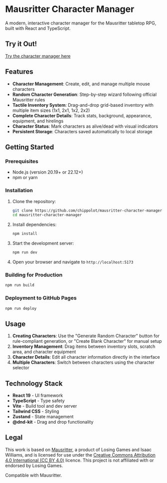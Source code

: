 # Mausritter Character Manager

A modern, interactive character manager for the Mausritter tabletop RPG, built with React and TypeScript.

## Try it Out!
[Try the character manager here](https://chippolot.github.io/mausritter-character-manager/)

## Features

- **Character Management**: Create, edit, and manage multiple mouse characters
- **Random Character Generation**: Step-by-step wizard following official Mausritter rules
- **Tactile Inventory System**: Drag-and-drop grid-based inventory with multiple item sizes (1x1, 2x1, 1x2, 2x2)
- **Complete Character Details**: Track stats, background, appearance, equipment, and hirelings
- **Character Status**: Mark characters as alive/dead with visual indicators
- **Persistent Storage**: Characters saved automatically to local storage

## Getting Started

### Prerequisites

- Node.js (version 20.19+ or 22.12+)
- npm or yarn

### Installation

1. Clone the repository:
   ```bash
   git clone https://github.com/chippolot/mausritter-character-manager.git
   cd mausritter-character-manager
   ```

2. Install dependencies:
   ```bash
   npm install
   ```

3. Start the development server:
   ```bash
   npm run dev
   ```

4. Open your browser and navigate to `http://localhost:5173`

### Building for Production

```bash
npm run build
```

### Deployment to GitHub Pages

```bash
npm run deploy
```

## Usage

1. **Creating Characters**: Use the "Generate Random Character" button for rule-compliant generation, or "Create Blank Character" for manual setup
2. **Inventory Management**: Drag items between inventory slots, scratch area, and character equipment
3. **Character Details**: Edit all character information directly in the interface
4. **Multiple Characters**: Switch between characters using the character selector

## Technology Stack

- **React 19** - UI framework
- **TypeScript** - Type safety
- **Vite** - Build tool and dev server
- **Tailwind CSS** - Styling
- **Zustand** - State management
- **@dnd-kit** - Drag and drop functionality

## Legal

This work is based on [Mausritter](https://mausritter.com), a product of Losing Games and Isaac Williams, and is licensed for use under the [Creative Commons Attribution 4.0 International (CC BY 4.0)](https://creativecommons.org/licenses/by/4.0/) licence.
This project is not affiliated with or endorsed by Losing Games.

Compatible with Mausritter.
